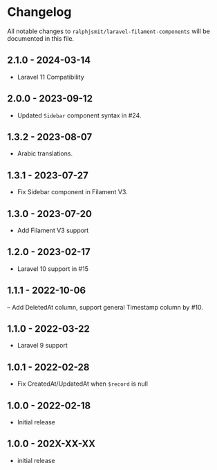 # Changelog

All notable changes to `ralphjsmit/laravel-filament-components` will be documented in this file.

## 2.1.0 - 2024-03-14

- Laravel 11 Compatibility

## 2.0.0 - 2023-09-12

- Updated `Sidebar` component syntax in #24.

## 1.3.2 - 2023-08-07

- Arabic translations.

## 1.3.1 - 2023-07-27

- Fix Sidebar component in Filament V3.

## 1.3.0 - 2023-07-20

- Add Filament V3 support

## 1.2.0 - 2023-02-17

- Laravel 10 support in #15

## 1.1.1 - 2022-10-06

– Add DeletedAt column, support general Timestamp column by #10.

## 1.1.0 - 2022-03-22

- Laravel 9 support

## 1.0.1 - 2022-02-28

- Fix CreatedAt/UpdatedAt when `$record` is null

## 1.0.0 - 2022-02-18

- Initial release

## 1.0.0 - 202X-XX-XX

- initial release
